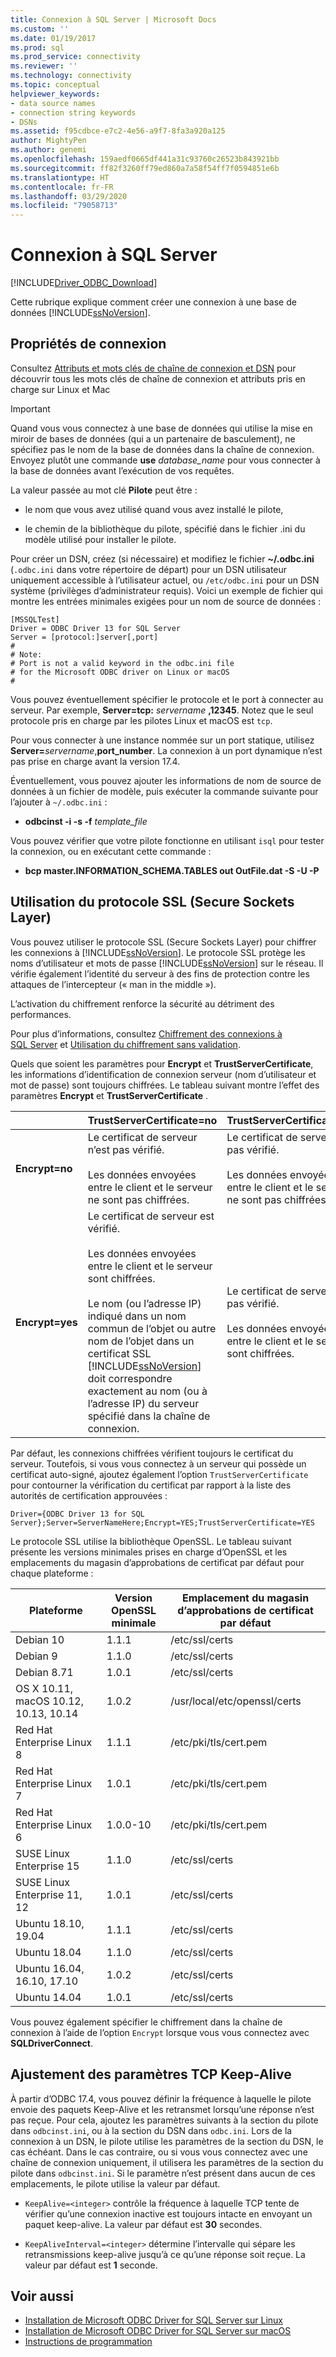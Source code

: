 ```yaml
---
title: Connexion à SQL Server | Microsoft Docs
ms.custom: ''
ms.date: 01/19/2017
ms.prod: sql
ms.prod_service: connectivity
ms.reviewer: ''
ms.technology: connectivity
ms.topic: conceptual
helpviewer_keywords:
- data source names
- connection string keywords
- DSNs
ms.assetid: f95cdbce-e7c2-4e56-a9f7-8fa3a920a125
author: MightyPen
ms.author: genemi
ms.openlocfilehash: 159aedf0665df441a31c93760c26523b843921bb
ms.sourcegitcommit: ff82f3260ff79ed860a7a58f54ff7f0594851e6b
ms.translationtype: HT
ms.contentlocale: fr-FR
ms.lasthandoff: 03/29/2020
ms.locfileid: "79058713"
---
```

# <a name="connecting-to-sql-server"></a>Connexion à SQL Server
[!INCLUDE[Driver_ODBC_Download](../../../includes/driver_odbc_download.md)]

Cette rubrique explique comment créer une connexion à une base de données [!INCLUDE[ssNoVersion](../../../includes/ssnoversion-md.md)].  
  
## <a name="connection-properties"></a>Propriétés de connexion  

Consultez [Attributs et mots clés de chaîne de connexion et DSN](../../../connect/odbc/dsn-connection-string-attribute.md) pour découvrir tous les mots clés de chaîne de connexion et attributs pris en charge sur Linux et Mac

> [!IMPORTANT]  
> Quand vous vous connectez à une base de données qui utilise la mise en miroir de bases de données (qui a un partenaire de basculement), ne spécifiez pas le nom de la base de données dans la chaîne de connexion. Envoyez plutôt une commande **use** _database_name_ pour vous connecter à la base de données avant l’exécution de vos requêtes.  
  
La valeur passée au mot clé **Pilote** peut être :  
  
-   le nom que vous avez utilisé quand vous avez installé le pilote,

-   le chemin de la bibliothèque du pilote, spécifié dans le fichier .ini du modèle utilisé pour installer le pilote.  

Pour créer un DSN, créez (si nécessaire) et modifiez le fichier **~/.odbc.ini** (`.odbc.ini` dans votre répertoire de départ) pour un DSN utilisateur uniquement accessible à l’utilisateur actuel, ou `/etc/odbc.ini` pour un DSN système (privilèges d’administrateur requis). Voici un exemple de fichier qui montre les entrées minimales exigées pour un nom de source de données :  

```  
[MSSQLTest]  
Driver = ODBC Driver 13 for SQL Server  
Server = [protocol:]server[,port]  
#   
# Note:  
# Port is not a valid keyword in the odbc.ini file  
# for the Microsoft ODBC driver on Linux or macOS
#  
```  

Vous pouvez éventuellement spécifier le protocole et le port à connecter au serveur. Par exemple, **Server=tcp:** _servername_ **,12345**. Notez que le seul protocole pris en charge par les pilotes Linux et macOS est `tcp`.

Pour vous connecter à une instance nommée sur un port statique, utilisez <b>Server=</b>*servername*,**port_number**. La connexion à un port dynamique n’est pas prise en charge avant la version 17.4.

Éventuellement, vous pouvez ajouter les informations de nom de source de données à un fichier de modèle, puis exécuter la commande suivante pour l’ajouter à `~/.odbc.ini` :
 - **odbcinst -i -s -f** _template_file_  
 
Vous pouvez vérifier que votre pilote fonctionne en utilisant `isql` pour tester la connexion, ou en exécutant cette commande :
 - **bcp master.INFORMATION_SCHEMA.TABLES out OutFile.dat -S <server> -U <name> -P <password>**  

## <a name="using-secure-sockets-layer-ssl"></a>Utilisation du protocole SSL (Secure Sockets Layer)  
Vous pouvez utiliser le protocole SSL (Secure Sockets Layer) pour chiffrer les connexions à [!INCLUDE[ssNoVersion](../../../includes/ssnoversion-md.md)]. Le protocole SSL protège les noms d’utilisateur et mots de passe [!INCLUDE[ssNoVersion](../../../includes/ssnoversion-md.md)] sur le réseau. Il vérifie également l’identité du serveur à des fins de protection contre les attaques de l’intercepteur (« man in the middle »).  

L’activation du chiffrement renforce la sécurité au détriment des performances.

Pour plus d’informations, consultez [Chiffrement des connexions à SQL Server](https://go.microsoft.com/fwlink/?LinkId=220900) et [Utilisation du chiffrement sans validation](https://docs.microsoft.com/sql/relational-databases/native-client/features/using-encryption-without-validation).

Quels que soient les paramètres pour **Encrypt** et **TrustServerCertificate**, les informations d’identification de connexion serveur (nom d’utilisateur et mot de passe) sont toujours chiffrées. Le tableau suivant montre l’effet des paramètres **Encrypt** et **TrustServerCertificate** .  

||**TrustServerCertificate=no**|**TrustServerCertificate=yes**|  
|-|-------------------------------------|------------------------------------|  
|**Encrypt=no**|Le certificat de serveur n’est pas vérifié.<br /><br />Les données envoyées entre le client et le serveur ne sont pas chiffrées.|Le certificat de serveur n’est pas vérifié.<br /><br />Les données envoyées entre le client et le serveur ne sont pas chiffrées.|  
|**Encrypt=yes**|Le certificat de serveur est vérifié.<br /><br />Les données envoyées entre le client et le serveur sont chiffrées.<br /><br />Le nom (ou l’adresse IP) indiqué dans un nom commun de l’objet ou autre nom de l’objet dans un certificat SSL [!INCLUDE[ssNoVersion](../../../includes/ssnoversion-md.md)] doit correspondre exactement au nom (ou à l’adresse IP) du serveur spécifié dans la chaîne de connexion.|Le certificat de serveur n’est pas vérifié.<br /><br />Les données envoyées entre le client et le serveur sont chiffrées.|  

Par défaut, les connexions chiffrées vérifient toujours le certificat du serveur. Toutefois, si vous vous connectez à un serveur qui possède un certificat auto-signé, ajoutez également l’option `TrustServerCertificate` pour contourner la vérification du certificat par rapport à la liste des autorités de certification approuvées :  

```  
Driver={ODBC Driver 13 for SQL Server};Server=ServerNameHere;Encrypt=YES;TrustServerCertificate=YES  
```  
  
Le protocole SSL utilise la bibliothèque OpenSSL. Le tableau suivant présente les versions minimales prises en charge d’OpenSSL et les emplacements du magasin d’approbations de certificat par défaut pour chaque plateforme :

|Plateforme|Version OpenSSL minimale|Emplacement du magasin d’approbations de certificat par défaut|  
|------------|---------------------------|--------------------------------------------|
|Debian 10|1.1.1|/etc/ssl/certs|
|Debian 9|1.1.0|/etc/ssl/certs|
|Debian 8.71|1.0.1|/etc/ssl/certs|
|OS X 10.11, macOS 10.12, 10.13, 10.14|1.0.2|/usr/local/etc/openssl/certs|
|Red Hat Enterprise Linux 8|1.1.1|/etc/pki/tls/cert.pem|
|Red Hat Enterprise Linux 7|1.0.1|/etc/pki/tls/cert.pem|
|Red Hat Enterprise Linux 6|1.0.0-10|/etc/pki/tls/cert.pem|
|SUSE Linux Enterprise 15|1.1.0|/etc/ssl/certs|
|SUSE Linux Enterprise 11, 12|1.0.1|/etc/ssl/certs|
|Ubuntu 18.10, 19.04|1.1.1|/etc/ssl/certs|
|Ubuntu 18.04|1.1.0|/etc/ssl/certs|
|Ubuntu 16.04, 16.10, 17.10|1.0.2|/etc/ssl/certs|
|Ubuntu 14.04|1.0.1|/etc/ssl/certs|

Vous pouvez également spécifier le chiffrement dans la chaîne de connexion à l’aide de l’option `Encrypt` lorsque vous vous connectez avec **SQLDriverConnect**.

## <a name="adjusting-the-tcp-keep-alive-settings"></a>Ajustement des paramètres TCP Keep-Alive

À partir d’ODBC 17.4, vous pouvez définir la fréquence à laquelle le pilote envoie des paquets Keep-Alive et les retransmet lorsqu’une réponse n’est pas reçue.
Pour cela, ajoutez les paramètres suivants à la section du pilote dans `odbcinst.ini`, ou à la section du DSN dans `odbc.ini`. Lors de la connexion à un DSN, le pilote utilise les paramètres de la section du DSN, le cas échéant. Dans le cas contraire, ou si vous vous connectez avec une chaîne de connexion uniquement, il utilisera les paramètres de la section du pilote dans `odbcinst.ini`. Si le paramètre n’est présent dans aucun de ces emplacements, le pilote utilise la valeur par défaut.

- `KeepAlive=<integer>` contrôle la fréquence à laquelle TCP tente de vérifier qu’une connexion inactive est toujours intacte en envoyant un paquet keep-alive. La valeur par défaut est **30** secondes.

- `KeepAliveInterval=<integer>` détermine l’intervalle qui sépare les retransmissions keep-alive jusqu’à ce qu’une réponse soit reçue.  La valeur par défaut est **1** seconde.

## <a name="see-also"></a>Voir aussi

- [Installation de Microsoft ODBC Driver for SQL Server sur Linux](../../../connect/odbc/linux-mac/installing-the-microsoft-odbc-driver-for-sql-server.md)
- [Installation de Microsoft ODBC Driver for SQL Server sur macOS](../../../connect/odbc/linux-mac/install-microsoft-odbc-driver-sql-server-macos.md)
- [Instructions de programmation](../../../connect/odbc/linux-mac/programming-guidelines.md)
